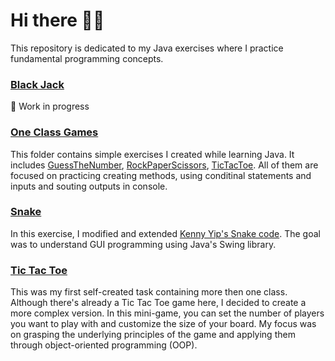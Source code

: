 # Hi there 👋🏻
This repository is dedicated to my Java exercises where I practice fundamental programming concepts.

### [Black Jack](https://github.com/Shimmyland/MiniGames/tree/main/BlackJack)

🚧 Work in progress

### [One Class Games](https://github.com/Shimmyland/MiniGames/tree/main/OneClassGames)
This folder contains simple exercises I created while learning Java. It includes 
[GuessTheNumber](https://github.com/Shimmyland/MiniGames/blob/main/OneClassGames/src/GuessTheNumber.java), 
[RockPaperScissors](https://github.com/Shimmyland/MiniGames/blob/main/OneClassGames/src/RockPaperScissors.java), 
[TicTacToe](https://github.com/Shimmyland/MiniGames/blob/main/OneClassGames/src/TicTacToe.java). 
All of them are focused on practicing creating methods, using conditinal statements and inputs and souting outputs in console.

### [Snake](https://github.com/Shimmyland/MiniGames/tree/main/Snake)
In this exercise, I modified and extended [Kenny Yip's Snake code](https://github.com/ImKennyYip/snake-java). 
The goal was to understand GUI programming using Java's Swing library.

### [Tic Tac Toe](https://github.com/Shimmyland/MiniGames/tree/main/ticTacToe)
This was my first self-created task containing more then one class. Although there's already a Tic Tac Toe game here, I decided to create a more complex version. 
In this mini-game, you can set the number of players you want to play with and customize the size of your board.
My focus was on grasping the underlying principles of the game and applying them through object-oriented programming (OOP).
